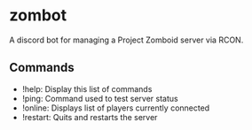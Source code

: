 # zombot

A discord bot for managing a Project Zomboid server via RCON.

## Commands

- !help:  Display this list of commands
- !ping:  Command used to test server status
- !online: Displays list of players currently connected
- !restart: Quits and restarts the server
